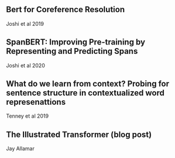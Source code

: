 ## Bert for Coreference Resolution
Joshi et al 2019


## SpanBERT: Improving Pre-training by Representing and Predicting Spans

Joshi et al 2020

## What do we learn from context? Probing for sentence structure in contextualized word represenattions 

Tenney et al 2019


## The Illustrated Transformer (blog post)

Jay Allamar